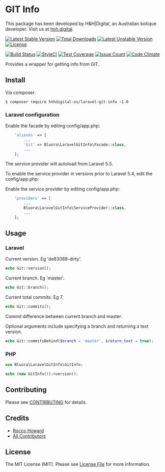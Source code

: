 # GIT Info

This package has been developed by H&H|Digital, an Australian botique developer. Visit us at [hnh.digital](http://hnh.digital).

[![Latest Stable Version](https://poser.pugx.org/hnhdigital-os/laravel-git-info/v/stable.svg)](https://packagist.org/packages/hnhdigital-os/laravel-git-info) [![Total Downloads](https://poser.pugx.org/hnhdigital-os/laravel-git-info/downloads.svg)](https://packagist.org/packages/hnhdigital-os/laravel-git-info) [![Latest Unstable Version](https://poser.pugx.org/hnhdigital-os/laravel-git-info/v/unstable.svg)](https://packagist.org/packages/hnhdigital-os/laravel-git-info) [![License](https://poser.pugx.org/hnhdigital-os/laravel-git-info/license.svg)](https://packagist.org/packages/hnhdigital-os/laravel-git-info)

[![Build Status](https://travis-ci.org/hnhdigital-os/laravel-git-info.svg?branch=master)](https://travis-ci.org/hnhdigital-os/laravel-git-info) [![StyleCI](https://styleci.io/repos/65619816/shield?branch=master)](https://styleci.io/repos/65619816) [![Test Coverage](https://codeclimate.com/github/hnhdigital-os/laravel-git-info/badges/coverage.svg)](https://codeclimate.com/github/hnhdigital-os/laravel-git-info/coverage) [![Issue Count](https://codeclimate.com/github/hnhdigital-os/laravel-git-info/badges/issue_count.svg)](https://codeclimate.com/github/hnhdigital-os/laravel-git-info) [![Code Climate](https://codeclimate.com/github/hnhdigital-os/laravel-git-info/badges/gpa.svg)](https://codeclimate.com/github/hnhdigital-os/laravel-git-info) 

Provides a wrapper for getting info from GIT.

## Install

Via composer:

`$ composer require hnhdigital-os/laravel-git-info ~1.0`

### Laravel configuration

Enable the facade by editing config/app.php:

```php
    'aliases' => [
        ...
        'Git' => Bluora\LaravelGitInfo\Facade::class,
        ...
    ];
```

The service provider will autoload from Laravel 5.5.

To enable the service provider in versions prior to Laravel 5.4, edit the config/app.php:

Enable the service provider by editing config/app.php:

```php
    'providers' => [
        ...
        Bluora\LaravelGitInfo\ServiceProvider::class,
        ...
    ];
```

## Usage

### Laravel

Current version. Eg 'de83088-dirty'.

```php
echo Git::version();
```

Current branch. Eg 'master'.

```php
echo Git::branch();
```

Current total commits. Eg 7.

```php
echo Git::commits();
```

Commit difference between current branch and master.

Optional arguments include specifying a branch and returning a text version.

```php
echo Git::commitsBehind($branch = 'master', $return_text = true);
```

### PHP

```php
use Bluora\LaravelGitInfo\GitInfo;

echo (new GitInfo())->version();
```

## Contributing

Please see [CONTRIBUTING](https://github.com/hnhdigital-os/laravel-git-info/blob/master/CONTRIBUTING.md) for details.

## Credits

* [Rocco Howard](https://github.com/therocis)
* [All Contributors](https://github.com/hnhdigital-os/laravel-git-info/contributors)

## License

The MIT License (MIT). Please see [License File](https://github.com/hnhdigital-os/laravel-git-info/blob/master/LICENSE) for more information.
